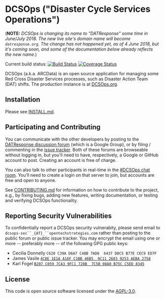 # DCSOps ("Disaster Cycle Services Operations")

(**NOTE:** *DCSOps is changing its name to "DATResponse" some time in June/July 2018.  The new live site's domain name will become `datresponse.org`.  The change has not happened yet, as of 4 June 2018, but it's coming soon, and some of the documentation below already reflects the new name.*)

Current build status: [![Build Status](https://travis-ci.org/redcross/arcdata.svg?branch=master)](https://travis-ci.org/redcross/arcdata) [![Coverage Status](https://coveralls.io/repos/github/redcross/arcdata/badge.svg?branch=master)](https://coveralls.io/github/redcross/arcdata?branch=master)

DCSOps (a.k.a. ARCData) is an open source application for managing some Red Cross Disaster Services processes, such as Disaster Action Team (DAT) shifts.  The production instance is at [DCSOps.org](https://dcsops.org/).

## Installation

Please see [INSTALL.md](INSTALL.md).

## Participating and Contributing

You can communicate with the other developers by posting to the
[DATResponse discussion
forum](https://groups.google.com/forum/#!forum/datresponse-dev) (which is a
Google Group), or by filing / commenting in the [issue
tracker](https://github.com/redcross/arcdata/issues).  Both of these
forums are browseable without logging in, but you'll need to have,
respectively, a Google or GitHub account to post.  Creating an account
is free of charge.

You can also talk to other participants in real-time in the [#DCSOps
chat room](https://chat.opentechstrategies.com/#narrow/stream/DCSOps).
You'll need to create a login on that server to join, but accounts are
free and open to anyone.

See [CONTRIBUTING.md](CONTRIBUTING.md) for information on how to
contribute to the project, e.g., by fixing bugs, adding new features,
writing documentation, or testing and verifying DCSOps functionality.

## Reporting Security Vulnerabilities

To confidentially report a DCSOps security vulnerabity, please send
email to `dcsops-sec``_{AT}_``opentechstrategies.com` rather than
posting to the public forum or public issue tracker.  You may encrypt
the email using one or more -- preferably more -- of the following GPG
public keys:

* Cecilia Donnelly `C620 C39A D6A7 C48B 7AD6  6437 D8C5 B77E CEC9 ED7F`
* James Vasile [`4C8E 1E1A A16F C1BB 46B5  9C11 2683 9253 AEBA 2758`](https://keybase.io/jamesvasile)
* Karl Fogel [`B207 C059 7CA3 9FC1 728B  7C5B 08A0 B75C C5ED 8345`](https://keybase.io/kfogel)

## License

This code is open source software licensed under the [AGPL-3.0](LICENSE.md).
